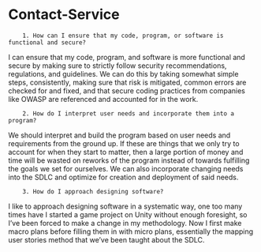 
# Contact-Service

        1. How can I ensure that my code, program, or software is functional and secure?
I can ensure that my code, program, and software is more functional and secure by making sure to strictly follow security recommendations, regulations, and guidelines. We can do this by taking somewhat simple steps, consistently, making sure that risk is mitigated, common errors are checked for and fixed, and that secure coding practices from companies like OWASP are referenced and accounted for in the work.

        2. How do I interpret user needs and incorporate them into a program?
We should interpret and build the program based on user needs and requirements from the ground up. If these are things that we only try to account for when they start to matter, then a large portion of money and time will be wasted on reworks of the program instead of towards fulfilling the goals we set for ourselves. We can also incorporate changing needs into the SDLC and optimize for creation and deployment of said needs.

        3. How do I approach designing software?	
I like to approach designing software in a systematic way, one too many times have I started a game project on Unity without enough foresight, so I’ve been forced to make a change in my methodology. Now I first make macro plans before filling them in with micro plans, essentially the mapping user stories method that we’ve been taught about the SDLC. 
